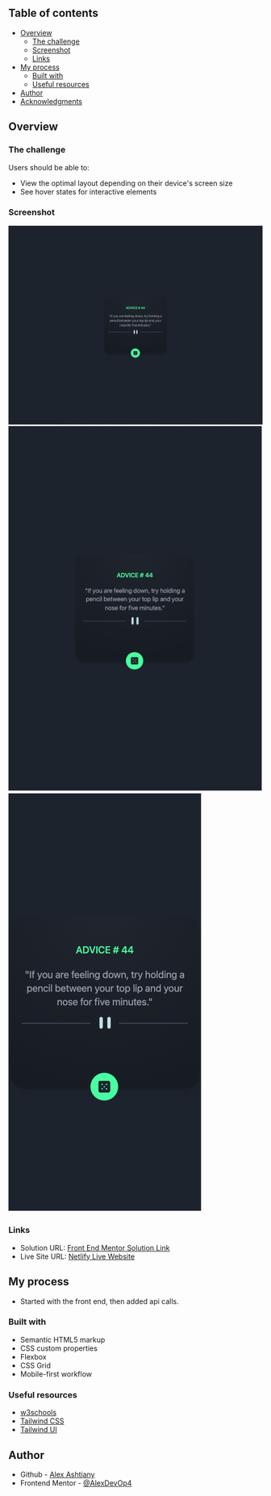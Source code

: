 ## Table of contents

- [Overview](#overview)
  - [The challenge](#the-challenge)
  - [Screenshot](#screenshot)
  - [Links](#links)
- [My process](#my-process)
  - [Built with](#built-with)
  - [Useful resources](#useful-resources)
- [Author](#author)
- [Acknowledgments](#acknowledgments)

## Overview

### The challenge

Users should be able to:

- View the optimal layout depending on their device's screen size
- See hover states for interactive elements

### Screenshot

![](./src/images/advice-generator-desktop.png)
![](./src/images/advice-generator-tablet.png)
![](./src/images/advice-generator-mobile.png)

### Links

- Solution URL: [Front End Mentor Solution Link](https://www.frontendmentor.io/solutions/advice-generator-UCPvPaLuJk)
- Live Site URL: [Netlify Live Website](https://idyllic-bunny-a9755b.netlify.app/)

## My process
- Started with the front end, then added api calls.

### Built with

- Semantic HTML5 markup
- CSS custom properties
- Flexbox
- CSS Grid
- Mobile-first workflow

### Useful resources

- [w3schools](https://www.w3schools.com)
- [Tailwind CSS](https://tailwindcss.com)
- [Tailwind UI](https://tailwindui.com)

## Author

- Github - [Alex Ashtiany](https://github.com/AlexDevOp4)
- Frontend Mentor - [@AlexDevOp4](https://www.frontendmentor.io/profile/AlexDevOp4)
